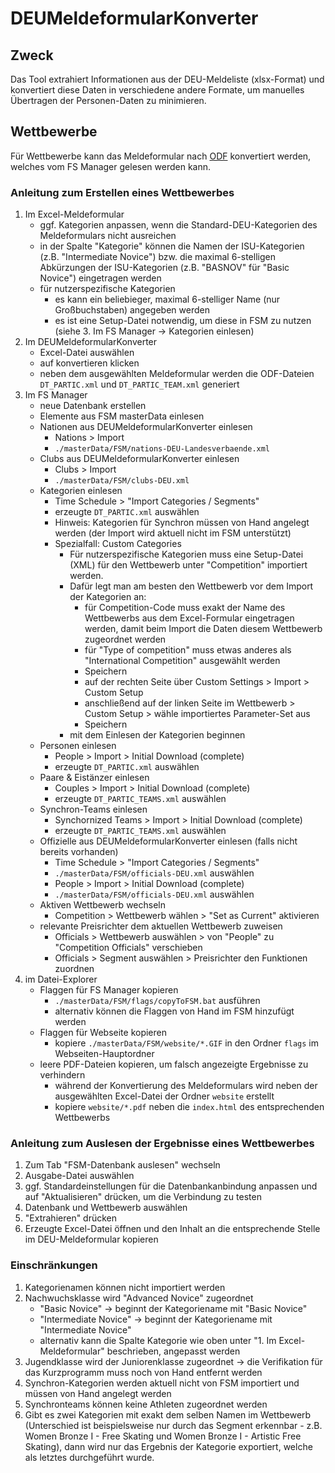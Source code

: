 # DEUMeldeformularKonverter

## Zweck
Das Tool extrahiert Informationen aus der DEU-Meldeliste (xlsx-Format) und konvertiert diese Daten in verschiedene andere Formate, 
um manuelles Übertragen der Personen-Daten zu minimieren.

## Wettbewerbe
Für Wettbewerbe kann das Meldeformular nach [ODF](https://odf.olympictech.org/project.htm) konvertiert werden, 
welches vom FS Manager gelesen werden kann.

### Anleitung zum Erstellen eines Wettbewerbes
1. Im Excel-Meldeformular
    - ggf. Kategorien anpassen, wenn die Standard-DEU-Kategorien des Meldeformulars nicht ausreichen
    - in der Spalte "Kategorie" können die Namen der ISU-Kategorien (z.B. "Intermediate Novice") bzw. die maximal 6-stelligen Abkürzungen der ISU-Kategorien (z.B. "BASNOV" für "Basic Novice") eingetragen werden
    - für nutzerspezifische Kategorien
        * es kann ein beliebieger, maximal 6-stelliger Name (nur Großbuchstaben) angegeben werden
        * es ist eine Setup-Datei notwendig, um diese in FSM zu nutzen (siehe 3. Im FS Manager -> Kategorien einlesen)
2. Im DEUMeldeformularKonverter
    - Excel-Datei auswählen
    - auf konvertieren klicken
    - neben dem ausgewählten Meldeformular werden die ODF-Dateien `DT_PARTIC.xml` und `DT_PARTIC_TEAM.xml` generiert 
3. Im FS Manager
    - neue Datenbank erstellen
    - Elemente aus FSM masterData einlesen
    - Nationen aus DEUMeldeformularKonverter einlesen
        * Nations > Import
        * `./masterData/FSM/nations-DEU-Landesverbaende.xml`
    - Clubs aus DEUMeldeformularKonverter einlesen
        * Clubs > Import
        * `./masterData/FSM/clubs-DEU.xml`
    - Kategorien einlesen
        * Time Schedule > "Import Categories / Segments"
        * erzeugte `DT_PARTIC.xml` auswählen
        * Hinweis: Kategorien für Synchron müssen von Hand angelegt werden (der Import wird aktuell nicht im FSM unterstützt)
        * Spezialfall: Custom Categories
            + Für nutzerspezifische Kategorien muss eine Setup-Datei (XML) für den Wettbewerb unter "Competition" importiert werden.
            + Dafür legt man am besten den Wettbewerb vor dem Import der Kategorien an:
                - für Competition-Code muss exakt der Name des Wettbewerbs aus dem Excel-Formular eingetragen werden, damit beim Import die Daten diesem Wettbewerb zugeordnet werden
                - für "Type of competition" muss etwas anderes als "International Competition" ausgewählt werden
                - Speichern
                - auf der rechten Seite über Custom Settings > Import > Custom Setup
                - anschließend auf der linken Seite im Wettbewerb > Custom Setup > wähle importiertes Parameter-Set aus
                - Speichern
            + mit dem Einlesen der Kategorien beginnen
    - Personen einlesen
        * People > Import > Initial Download (complete)
        * erzeugte `DT_PARTIC.xml` auswählen
    - Paare & Eistänzer einlesen
        * Couples > Import > Initial Download (complete)
        * erzeugte `DT_PARTIC_TEAMS.xml` auswählen
    - Synchron-Teams einlesen
        * Synchornized Teams > Import > Initial Download (complete)
        * erzeugte `DT_PARTIC_TEAMS.xml` auswählen
    - Offizielle aus DEUMeldeformularKonverter einlesen (falls nicht bereits vorhanden)
        * Time Schedule > "Import Categories / Segments"
        * `./masterData/FSM/officials-DEU.xml` auswählen
        * People > Import > Initial Download (complete)
        * `./masterData/FSM/officials-DEU.xml` auswählen
    - Aktiven Wettbewerb wechseln
        * Competition > Wettbewerb wählen > "Set as Current" aktivieren
    - relevante Preisrichter dem aktuellen Wettbewerb zuweisen
        * Officials > Wettbewerb auswählen > von "People" zu "Competition Officials" verschieben
        * Officials > Segment auswählen > Preisrichter den Funktionen zuordnen
4. im Datei-Explorer
    - Flaggen für FS Manager kopieren
        * `./masterData/FSM/flags/copyToFSM.bat` ausführen
        * alternativ können die Flaggen von Hand im FSM hinzufügt werden
    - Flaggen für Webseite kopieren
        * kopiere `./masterData/FSM/website/*.GIF` in den Ordner `flags` im Webseiten-Hauptordner 
    - leere PDF-Dateien kopieren, um falsch angezeigte Ergebnisse zu verhindern
        * während der Konvertierung des Meldeformulars wird neben der ausgewählten Excel-Datei der Ordner `website` erstellt
        * kopiere `website/*.pdf` neben die `index.html` des entsprechenden Wettbewerbs

### Anleitung zum Auslesen der Ergebnisse eines Wettbewerbes
1. Zum Tab "FSM-Datenbank auslesen" wechseln
2. Ausgabe-Datei auswählen
3. ggf. Standardeinstellungen für die Datenbankanbindung anpassen und auf "Aktualisieren" drücken, um die Verbindung zu testen
4. Datenbank und Wettbewerb auswählen
5. "Extrahieren" drücken
6. Erzeugte Excel-Datei öffnen und den Inhalt an die entsprechende Stelle im DEU-Meldeformular kopieren

### Einschränkungen
1. Kategorienamen können nicht importiert werden
2. Nachwuchsklasse wird "Advanced Novice" zugeordnet
    - "Basic Novice" -> beginnt der Kategoriename mit "Basic Novice"
    - "Intermediate Novice" -> beginnt der Kategoriename mit "Intermediate Novice"
    - alternativ kann die Spalte Kategorie wie oben unter "1. Im Excel-Meldeformular" beschrieben, angepasst werden
3. Jugendklasse wird der Juniorenklasse zugeordnet -> die Verifikation für das Kurzprogramm muss noch von Hand entfernt werden
4. Synchron-Kategorien werden aktuell nicht von FSM importiert und müssen von Hand angelegt werden
5. Synchronteams können keine Athleten zugeordnet werden
6. Gibt es zwei Kategorien mit exakt dem selben Namen im Wettbewerb (Unterschied ist beispielsweise nur durch das Segment erkennbar - z.B. Women Bronze I - Free Skating und Women Bronze I - Artistic Free Skating), dann wird nur das Ergebnis der Kategorie exportiert, welche als letztes durchgeführt wurde.
